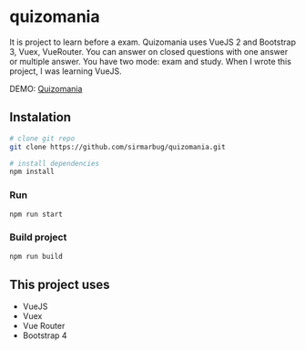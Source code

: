 # quizomania

It is project to learn before a exam. Quizomania uses VueJS 2 and Bootstrap 3, Vuex, VueRouter. You can answer on closed questions with one answer or multiple answer. You have two mode: exam and study. When I wrote this project, I was learning VueJS.

DEMO: [Quizomania](https://adoring-lalande-b21bb3.netlify.com)

## Instalation
``` bash
# clone git repo
git clone https://github.com/sirmarbug/quizomania.git

# install dependencies
npm install
```

### Run
``` bash
npm run start
```

### Build project
``` bash
npm run build
```

## This project uses
- VueJS 
- Vuex
- Vue Router
- Bootstrap 4